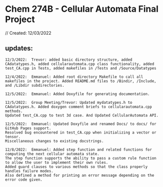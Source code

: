 # Chem 274B - Cellular Automata Final Project
// Created: 12/03/2022

## updates:
    12/3/2022:  Trevor: added basic directory structure, added CAdatatypes.h, added cellularautomata.cpp class functionality, added test_CA.cpp in Tests, added makefiles in /Tests and /Source/Datatypes

    12/4/2022:  Emmanuel: Added root directory Makefile to call all makefiles in the project. Added README.md files to /Bindir, /Include, and /Libdir subdirectories.

    12/5/2022:  Emmanuel: Added Doxyfile for generating documentation.

    12/5/2022:  Group Meeting/Trevor: Updated mydatatypes.h to CAdatatypes.h. Added doxygen comment briefs to cellularautomata.cpp methods. 
    Updated test_CA.cpp to test 3d case. And Updated CellularAutomata API.

    12/5/2022:  Emmanuel: Updated Doxyfile and renamed Docs/ to docs/ for GitHub Pages support. 
    Resolved bug encountered in test_CA.cpp when initializing a vector or tensor. 
    Miscellaneous changes to existing docstrings.

    12/8/2022:  Emmanuel: Added step function and related functions for computing the next cellular automata state. 
    The step function supports the ability to pass a custom rule function to allow the user to implement their own rules.
    Added guard clauses to various methods so that the class properly handles failure modes. 
    Also defined a method for printing an error message depending on the error code given.
